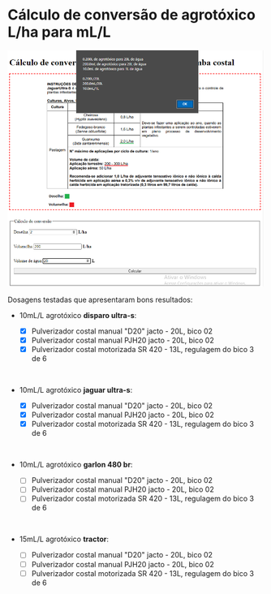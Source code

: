 # Cálculo de conversão de agrotóxico L/ha para mL/L

![exemplo](exemplo.png)

Dosagens testadas que apresentaram bons resultados:

- 10mL/L agrotóxico **disparo ultra-s**:

  - [x] Pulverizador costal manual "D20" jacto - 20L, bico 02
  - [x] Pulverizador costal manual PJH20 jacto - 20L, bico 02
  - [x] Pulverizador costal motorizada SR 420 - 13L, regulagem do bico 3 de 6

&nbsp;

- 10mL/L agrotóxico **jaguar ultra-s**:

  - [x] Pulverizador costal manual "D20" jacto - 20L, bico 02
  - [x] Pulverizador costal manual PJH20 jacto - 20L, bico 02
  - [x] Pulverizador costal motorizada SR 420 - 13L, regulagem do bico 3 de 6

&nbsp;

- 10mL/L agrotóxico **garlon 480 br**:

  - [ ] Pulverizador costal manual "D20" jacto - 20L, bico 02
  - [ ] Pulverizador costal manual PJH20 jacto - 20L, bico 02
  - [ ] Pulverizador costal motorizada SR 420 - 13L, regulagem do bico 3 de 6

&nbsp;

- 15mL/L agrotóxico **tractor**:

  - [ ] Pulverizador costal manual "D20" jacto - 20L, bico 02
  - [ ] Pulverizador costal manual PJH20 jacto - 20L, bico 02
  - [ ] Pulverizador costal motorizada SR 420 - 13L, regulagem do bico 3 de 6
